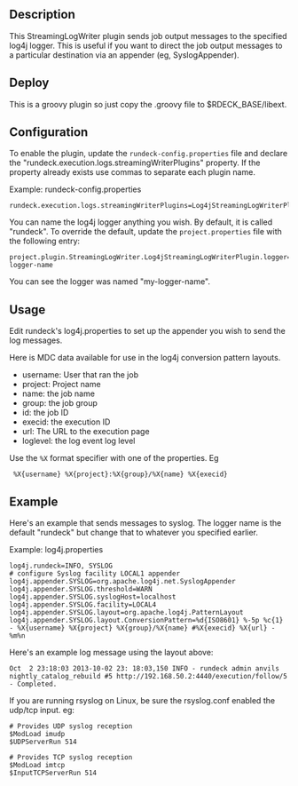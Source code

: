 ## Description

This StreamingLogWriter plugin sends job output messages to the specified
log4j logger. This is useful if you want to direct the job output
messages to a particular destination via an appender (eg, SyslogAppender).

## Deploy

This is a groovy plugin so just copy the .groovy file to $RDECK_BASE/libext.

## Configuration

To enable the plugin, update the `rundeck-config.properties` file and 
declare the "rundeck.execution.logs.streamingWriterPlugins" property.
If the property already exists use commas to separate each plugin name.

Example: rundeck-config.properties

    rundeck.execution.logs.streamingWriterPlugins=Log4jStreamingLogWriterPlugin


You can name the log4j logger anything you wish. By default, it is called "rundeck".
To override the default, update the `project.properties` file with the following entry:

    project.plugin.StreamingLogWriter.Log4jStreamingLogWriterPlugin.logger=my-logger-name

You can see the logger was named "my-logger-name".


## Usage

Edit rundeck's log4j.properties to set up the appender you wish to send the log messages.

Here is MDC data available for use in the log4j conversion pattern layouts.

* username: User that ran the job
* project: Project name
* name: the job name
* group: the job group
* id: the job ID
* execid: the execution ID
* url: The URL to the execution page
* loglevel: the log event log level

Use the `%X` format specifier with one of the properties. Eg

     %X{username} %X{project}:%X{group}/%X{name} %X{execid}

## Example

Here's an example that sends messages to syslog. The logger name is the default "rundeck"
but change that to whatever you specified earlier.

Example: log4j.properties

```
log4j.rundeck=INFO, SYSLOG
# configure Syslog facility LOCAL1 appender
log4j.appender.SYSLOG=org.apache.log4j.net.SyslogAppender
log4j.appender.SYSLOG.threshold=WARN
log4j.appender.SYSLOG.syslogHost=localhost
log4j.appender.SYSLOG.facility=LOCAL4
log4j.appender.SYSLOG.layout=org.apache.log4j.PatternLayout
log4j.appender.SYSLOG.layout.ConversionPattern=%d{ISO8601} %-5p %c{1} - %X{username} %X{project} %X{group}/%X{name} #%X{execid} %X{url} - %m%n
```
Here's an example log message using the layout above:

    Oct  2 23:18:03 2013-10-02 23: 18:03,150 INFO - rundeck admin anvils nightly_catalog_rebuild #5 http://192.168.50.2:4440/execution/follow/5 - Completed.

If you are running rsyslog on Linux, be sure the rsyslog.conf enabled the
udp/tcp input. eg:
```
# Provides UDP syslog reception
$ModLoad imudp
$UDPServerRun 514

# Provides TCP syslog reception
$ModLoad imtcp
$InputTCPServerRun 514
```
